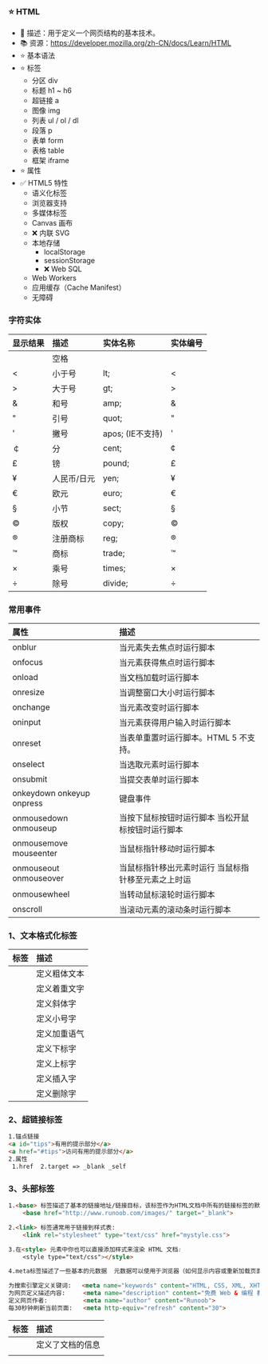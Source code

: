 ### ⭐️ HTML

- 💬 描述：用于定义一个网页结构的基本技术。
- 📚 资源：https://developer.mozilla.org/zh-CN/docs/Learn/HTML
- ⭐️ 基本语法
- ⭐️ 标签
  - 分区 div
  - 标题 h1 ~ h6
  - 超链接 a
  - 图像 img
  - 列表 ul / ol / dl
  - 段落 p
  - 表单 form
  - 表格 table
  - 框架 iframe
- ⭐️ 属性
- ✅ HTML5 特性
  - 语义化标签
  - 浏览器支持
  - 多媒体标签
  - Canvas 画布
  - ❌ 内联 SVG
  - 本地存储
    - localStorage
    - sessionStorage
    - ❌ Web SQL
  - Web Workers
  - 应用缓存（Cache Manifest）
  - 无障碍

### 字符实体

| 显示结果 | 描述        | 实体名称         | 实体编号 |
| :------- | :---------- | :--------------- | :------- |
|          | 空格        | &nbsp;           | &#160;   |
| <        | 小于号      | lt;              | &#60;    |
| >        | 大于号      | gt;              | &#62;    |
| &        | 和号        | amp;             | &#38;    |
| "        | 引号        | quot;            | &#34;    |
| '        | 撇号        | apos; (IE不支持) | &#39;    |
| ￠       | 分          | cent;            | &#162;   |
| £        | 镑          | pound;           | &#163;   |
| ¥        | 人民币/日元 | yen;             | &#165;   |
| €        | 欧元        | euro;            | &#8364;  |
| §        | 小节        | sect;            | &#167;   |
| ©        | 版权        | copy;            | &#169;   |
| ®        | 注册商标    | reg;             | &#174;   |
| ™        | 商标        | trade;           | &#8482;  |
| ×        | 乘号        | times;           | &#215;   |
| ÷        | 除号        | divide;          | &#247;   |

### 常用事件

| 属性                                     |      | 描述                                                   |
| :--------------------------------------- | :--- | :----------------------------------------------------- |
| onblur                                   |      | 当元素失去焦点时运行脚本                               |
| onfocus                                  |      | 当元素获得焦点时运行脚本                               |
| onload                                   |      | 当文档加载时运行脚本                                   |
| onresize                                 |      | 当调整窗口大小时运行脚本                               |
| onchange                                 |      | 当元素改变时运行脚本                                   |
| oninput                                  |      | 当元素获得用户输入时运行脚本                           |
| onreset                                  |      | 当表单重置时运行脚本。HTML 5 不支持。                  |
| onselect                                 |      | 当选取元素时运行脚本                                   |
| onsubmit                                 |      | 当提交表单时运行脚本                                   |
| onkeydown        onkeyup         onpress |      | 键盘事件                                               |
| onmousedown         onmouseup            |      | 当按下鼠标按钮时运行脚本      当松开鼠标按钮时运行脚本 |
| onmousemove   mouseenter                 |      | 当鼠标指针移动时运行脚本                               |
| onmouseout             onmouseover       |      | 当鼠标指针移出元素时运行   当鼠标指针移至元素之上时运  |
| onmousewheel                             |      | 当转动鼠标滚轮时运行脚本                               |
| onscroll                                 |      | 当滚动元素的滚动条时运行脚本                           |

### 1、文本格式化标签

| 标签     | 描述         |
| :------- | :----------- |
| <b>      | 定义粗体文本 |
| <em>     | 定义着重文字 |
| <i>      | 定义斜体字   |
| <small>  | 定义小号字   |
| <strong> | 定义加重语气 |
| <sub>    | 定义下标字   |
| <sup>    | 定义上标字   |
| <ins>    | 定义插入字   |
|          | 定义删除字   |

### 2、超链接标签

```html
1.锚点链接
<a id="tips">有用的提示部分</a>
<a href="#tips">访问有用的提示部分</a>
2.属性
 1.href  2.target => _blank _self
```

### 3、头部标签

~~~html
1.<base> 标签描述了基本的链接地址/链接目标，该标签作为HTML文档中所有的链接标签的默认链接:
	<base href="http://www.runoob.com/images/" target="_blank">

2.<link> 标签通常用于链接到样式表:
	<link rel="stylesheet" type="text/css" href="mystyle.css">

3.在<style> 元素中你也可以直接添加样式来渲染 HTML 文档:
    <style type="text/css"></style>

4.meta标签描述了一些基本的元数据  元数据可以使用于浏览器（如何显示内容或重新加载页面），搜索引擎（关键词），或其他Web服务。

为搜索引擎定义关键词:   <meta name="keywords" content="HTML, CSS, XML, XHTML, JavaScript">
为网页定义描述内容:     <meta name="description" content="免费 Web & 编程 教程">
定义网页作者:          <meta name="author" content="Runoob">
每30秒钟刷新当前页面:   <meta http-equiv="refresh" content="30">
~~~

| 标签     | 描述                               |
| :------- | :--------------------------------- |
| <head>   | 定义了文档的信息                   |
| <title>  | 定义了文档的标题                   |
| <base>   | 定义了页面链接标签的默认链接地址   |
| <link>   | 定义了一个文档和外部资源之间的关系 |
| <meta>   | 定义了HTML文档中的元数据           |
| <script> | 定义了客户端的脚本文件             |
| <link>   | 定义了HTML文档的样式文件           |



### 3、图像标签

~~~html
1.格式
<img src="url" alt="some_text" title='标题'>
2.url 图片路径  alt 属性用来为图像定义一串预备的可替换的文本    title 鼠标指向显示标题
~~~

### 4、表格标签

| 标签       | 定义表格             |
| ---------- | -------------------- |
| <table>    | 定义表格的表头       |
| <tr>       | 定义表格的行         |
| <td>       | 定义表格单元         |
| <caption>  | 定义表格标题         |
| <colgroup> | 定义表格列的组       |
| <col>      | 定义用于表格列的属性 |
| <thead>    | 定义表格的页眉       |
| <tbody>    | 定义表格的主体       |
| <tfoot>    | 定义表格的页脚       |

### 5、列表标签

| 标签 | 描述                 |
| :--- | :------------------- |
| <ol> | 定义有序列表         |
| <ul> | 定义无序列表         |
| <li> | 定义列表项           |
| <dl> | 定义列表             |
| <dt> | 自定义列表项目       |
| <dd> | 定义自定列表项的描述 |

### 6、表单

表单元素是允许用户在表单中输入内容,比如：文本域(textarea)、下拉列表(select)、单选框(radio-buttons)、复选框(checkboxes)等等。form表单是一个基础的表单控件，最近做扫码登陆使用到，在这里记录一下

```html
<form action="url" method="get" target="_blank"></form>
```

1. action   提交表单的url地址 

2. method  发送的方式 类似于ajax的type用法

3. name  表单的名字

4. enctype  对表单数据进行编码（发送表单数据之前）

   application/x-www-form-urlencoded  对所有数据二进制编码

   multipart/form-data               不对数据进行编码，表单中文件上传，必须使用这个

   text/plain                       将空格“ ”变为“+”

~~~html
	type：代表input元素类型
 　　name: 表单元素名称
　　 value: 表单元素初始值
　　 size: 表单宽度
　　 maxLength: 输入的最大字符数
　　 checked: 主要用于单选或多选按钮，代表默认选中
<form action="demo_form.php" method="post/get"> 
    <input type="text" name="email" size="40" maxlength="50" >   (最大最小位数)     纯文本
    <input type="password"> <input type="checkbox" checked="checked"> 			  密码
    <input type="radio" checked="checked"> 										  单选按钮
    <input type="hidden"> 														  隐藏
    <input type="file" name="files" />											  上传文件
    
    <input type="reset"> 														  重写
    <input type="submit" value="Send"> 	  										  提交
    <input type="image" src="img_submit.gif" />                                   图像按钮
    
    <select> 																------> 列表  
        <optgroup label="Swedish Cars">
         	<option>苹果</option> 
        	<option selected="selected">香蕉</option> 
        	<option>樱桃</option> 
        <optgroup>
    </select> 
      -------------->            multiple  定义multiple=”multiple时,为按住Ctrl键的同时选择多项
    <textarea name="comment" rows="60" cols="20"></textarea>   					表单域
</form>
~~~

### 7、iframe框架

~~~html
<iframe src="iframe.html" name="iframe_a" width="500" height="500"></iframe>
<a href="http://www.runoob.com" target="iframe_a">菜鸟教程</a>
<a href="iframe.html" target="iframe_a">百度</a>
~~~

### ⭐️HTML5

### 1、语义化标签

1. header    	页面头部
2. section       表示页面中的一个区块
3. article         文章内容
4. aside           侧边栏
5. nav              页面导航
6. main           代表页面的表示页面中的主要的内容
7. footer         页面底部
8. figure         表示一段独立的流内容，使用figcaption元素为其添加标题

### 2、多媒体标签

1. video                                      定义一个视频
2. source                                    定义多种媒体资源 比如 <video>       <audio>
3. track                                       定义在媒体播放器文本轨迹
4. audio                                       定义一个音频   

~~~html
<audio controls>
  <source src="horse.ogg" type="audio/ogg">
  <source src="horse.mp3" type="audio/mpeg">
</audio>
~~~

| 属性                                                         | 值                 | 描述                                                        |
| :----------------------------------------------------------- | :----------------- | :---------------------------------------------------------- |
| [autoplay](https://www.runoob.com/tags/att-audio-autoplay.html)**New** | autoplay           | 如果出现该属性，则音频在就绪后马上播放。                    |
| [controls](https://www.runoob.com/tags/att-audio-controls.html)**New** | controls           | 如果出现该属性，则向用户显示音频控件（比如播放/暂停按钮）。 |
| [loop](https://www.runoob.com/tags/att-audio-loop.html)**New** | loop               | 如果出现该属性，则每当音频结束时重新开始播放。              |
| [muted](https://www.runoob.com/tags/att-audio-muted.html)**New** | muted              | 如果出现该属性，则音频输出为静音。                          |
| [preload](https://www.runoob.com/tags/att-audio-preload.html)**New** | auto metadata none | 规定当网页加载时，音频是否默认被加载以及如何被加载。        |
| [src](https://www.runoob.com/tags/att-audio-src.html)**New** | *URL*              | 规定音频文件的 URL。                                        |



| 属性                                                         | 值                 | 描述                                                         |
| :----------------------------------------------------------- | :----------------- | :----------------------------------------------------------- |
| [autoplay](https://www.runoob.com/tags/att-video-autoplay.html)**New** | autoplay           | 如果出现该属性，则视频在就绪后马上播放。                     |
| [controls](https://www.runoob.com/tags/att-video-controls.html)**New** | controls           | 如果出现该属性，则向用户显示控件，比如播放按钮。             |
| [height](https://www.runoob.com/tags/att-video-height.html)**New** | *pixels*           | 设置视频播放器的高度。                                       |
| [loop](https://www.runoob.com/tags/att-video-loop.html)**New** | loop               | 如果出现该属性，则当媒介文件完成播放后再次开始播放。         |
| [muted](https://www.runoob.com/tags/att-video-muted.html)**New** | muted              | 如果出现该属性，视频的音频输出为静音。                       |
| [poster](https://www.runoob.com/tags/att-video-poster.html)**New** | *URL*              | 规定视频正在下载时显示的图像，直到用户点击播放按钮。         |
| [preload](https://www.runoob.com/tags/att-video-preload.html)**New** | auto metadata none | 如果出现该属性，则视频在页面加载时进行加载，并预备播放。如果使用 "autoplay"，则忽略该属性。 |
| [src](https://www.runoob.com/tags/att-video-src.html)**New** | *URL*              | 要播放的视频的 URL。                                         |
| [width](https://www.runoob.com/tags/att-video-width.html)**New** | *pixels*           | 设置视频播放器的宽度。                                       |

### 3、新增表单

- color                                               从拾色器中选择一个颜色
- date                                                 定义一个时间控制器
- datetime                                         定义一个日期和时间控制器（本地时间）
- datetime-local                              定义一个日期和时间 (无时区)
- email                                               用于应该包含 e-mail 地址的输入域。
- month                                             允许你选择一个月份
- number                                           类型用于应该包含数值的输入域
- range                                               用于应该包含一定范围内数字值的输入域  =>为滑动条              
- search                                              用于搜索域
- tel                                                     定义输入电话号码字段
- time                                                 允许你选择一个时间
- url                                                     在提交表单时，会自动验证 url 域的值
- week                                                  允许你选择周和年

~~~html
数量 ( 1 到 5 之间 ): <input type="number" name="quantity" min="1" max="5">
~~~

| 属性      | 描述                       |
| :-------- | :------------------------- |
| disabled  | 规定输入字段是禁用的       |
| max       | 规定允许的最大值           |
| maxlength | 规定输入字段的最大字符长度 |
| min       | 规定允许的最小值           |
| pattern   | 规定用于验证输入字段的模式 |
| readonly  | 规定输入字段的值无法修改   |
| required  | 规定输入字段的值是必需的   |
| size      | 规定输入字段中的可见字符数 |
| step      | 规定输入字段的合法数字间隔 |
| value     | 规定输入字段的默认值       |

### 4、本地存储

- localStorage - 用于长久保存整个网站的数据，保存的数据没有过期时间，直到手动去除。
- sessionStorage - 用于临时保存同一窗口(或标签页)的数据，在关闭窗口或标签页之后将会删除这些数据。
- 不管是 localStorage，还是 sessionStorage，可使用的API都相同

~~~javascript
// 存储
localStorage.sitename = "菜鸟教程";
// 移除
localStorage.removeItem("sitename")
~~~

- 保存数据：localStorage.setItem(key,value);
- 读取数据：localStorage.getItem(key);
- 删除单个数据：localStorage.removeItem(key);
- 删除所有数据：localStorage.clear();
- 得到某个索引的key：localStorage.key(index

### [⭐️ CSS](https://code-learning-gamma.vercel.app/#/./学习路线/鱼皮出品-前端学习路线?id=⭐️-css)

- 💬 描述：层叠样式表，用于设计风格和布局。
- 📚 资源：https://developer.mozilla.org/zh-CN/docs/Learn/CSS
- ⭐️ 基本语法
- ⭐️ 引入方式
  - 行内样式
  - 内部样式表
  - 外部样式表
- ⭐️ 选择器
  - 通用选择器
  - 标签选择器
  - id 选择器
  - class 选择器
  - 属性选择器
  - 派生选择器
    - 后代选择器
    - 子元素选择器
    - 相邻兄弟选择器
  - 组合选择器
  - 伪选择器
  - 选择器优先级
- ⭐️ 属性
  - 单位
    - px
    - em
    - rem
    - vw
    - vh
  - 背景
  - 文本
  - 字体
  - 列表
  - 表格
- ⭐️ 文档流
  - 标准流
  - 浮动流
  - 定位流
- ⭐️ 内联元素 / 块状元素
- ⭐️ 盒子模型
  - content
  - padding
  - border
  - margin
- ⭐️ 浮动
  - 设置浮动 float
  - 清除浮动 clear
- ⭐️ 定位
  - static
  - absolute
  - fixed
  - relative
  - sticky
- ⭐️ 层叠规则
- ❗ BFC 和 IFC 机制
- CSS3
  - ⭐️ 响应式布局
    - 媒体查询
    - Flex 布局
    - Grid 布局
    - 瀑布流
  - 动画
  - 过渡
  - 渐变
  - 背景
  - 边框
  - 圆角
  - 字体
  - 2D / 3D 转换



### 选择器优先级

1. 在属性后面使用 !important 会覆盖页面内任何位置定义的元素样式。
2. 作为style属性写在元素内的样式
3. id选择器
4. 类选择器
5. 标签选择器
6. 通配符选择器
7. 浏览器自定义或继承

   **总结排序：!important > 行内样式>ID选择器 > 类选择器 > 标签 > 通配符 > 继承 > 浏览器默认属性**

1. **内联样式**，如: style="..."，权值为`1000`。
2. **ID选择器**，如：#content，权值为`0100`。
3. **类，伪类、属性选择器**，如.content，权值为`0010`。
4. **类型选择器、伪元素选择器**，如div p，权值为`0001`。
5. **通配符、子选择器、相邻选择器**等。如`* > +`，权值为`0000`。
6. **继承**的样式没有权值

### 1、背景属性

1. 简写属性         background: 颜色  图片路径  重复   固定  位置
2. background-image: linear-gradient(to bottom right, red, yellow)  渐变

| 值      | 描述                                                         |
| :------ | :----------------------------------------------------------- |
| scroll  | 背景图片随着页面的滚动而滚动，这是默认的。                   |
| fixed   | 背景图片不会随着页面的滚动而滚动。                           |
| local   | 背景图片会随着元素内容的滚动而滚动。                         |
| initial | 设置该属性的默认值。 [阅读关于 *initial* 内容](https://www.runoob.com/cssref/css-initial.html) |
| inherit | 指定 background-attachment 的设置应该从父元素继承。 [阅读关于 *inherit* 内容](https://www.runoob.com/cssref/css-inherit.html) |

| 属性                                                         | 描述                                                         |      |
| :----------------------------------------------------------- | :----------------------------------------------------------- | ---- |
| [background](https://www.w3school.com.cn/cssref/pr_background.asp) | 在一条声明中设置所有背景属性的简写属性。                     |      |
| [background-attachment](https://www.w3school.com.cn/cssref/pr_background-attachment.asp) | 设置背景图像是固定的还是与页面的其余部分一起滚动。           |      |
| [background-clip](https://www.w3school.com.cn/cssref/pr_background-clip.asp) | 规定背景的绘制区域。                padding-box          border-box       content-box |      |
| [background-color](https://www.w3school.com.cn/cssref/pr_background-color.asp) | 设置元素的背景色。                   *RGBA*        opacity   |      |
| [background-image](https://www.w3school.com.cn/cssref/pr_background-image.asp) | 设置元素的背景图像。               url                       |      |
| [background-origin](https://www.w3school.com.cn/cssref/pr_background-origin.asp) | 规定在何处放置背景图像。       padding-box          border-box       content-box |      |
| [background-position](https://www.w3school.com.cn/cssref/pr_background-position.asp) | 设置背景图像的开始位置。        top bottom left right  像素值 |      |
| [background-repeat](https://www.w3school.com.cn/cssref/pr_background-repeat.asp) | 设置背景图像是否及如何重复    repeat-x    repeat-y    no-repeat |      |
| [background-size](https://www.w3school.com.cn/cssref/pr_background-size.asp) | 规定背景图像的尺寸。                 像素                    |      |

### 2、边框

+ border-style          属性指定要显示的边框类型。 可以设置一到四个值（用于上边框、右边框、下边框和左边框）
+ border-width        可以设置一到四个值（用于上边框、右边框、下边框和左边框）
+ border-color         用于设置四个边框的颜色
+ border-radius       设置圆角的4个值
+ 简写：borde:        宽度  边框类型  颜色

允许以下值：

- dotted - 定义点线边框
- dashed - 定义虚线边框
- solid - 定义实线边框
- double - 定义双边框
- groove - 定义 3D 坡口边框。效果取决于 border-color 值
- ridge - 定义 3D 脊线边框。效果取决于 border-color 值
- inset - 定义 3D inset 边框。效果取决于 border-color 值
- outset - 定义 3D outset 边框。效果取决于 border-color 值
- none - 定义无边框
- hidden - 定义隐藏边框

### 3、盒子模型

```
box-sizing: content-box|border-box|inherit;
```

1. border-box : 真实宽高不包含 padding+border
2. box-content :   padding和border 会撑开盒子

### 4、文本

| 属性                                                         | 描述                                                         |
| :----------------------------------------------------------- | :----------------------------------------------------------- |
| [color](https://www.w3school.com.cn/cssref/pr_text_color.asp) | 设置文本颜色。                                               |
| [direction](https://www.w3school.com.cn/cssref/pr_text_direction.asp) | 指定文本的方向 / 书写方向。                                  |
| [letter-spacing](https://www.w3school.com.cn/cssref/pr_text_letter-spacing.asp) | 设置字符间距。                                               |
| [line-height](https://www.w3school.com.cn/cssref/pr_dim_line-height.asp) | 设置行高。                                                   |
| [text-align](https://www.w3school.com.cn/cssref/pr_text_text-align.asp) | 指定文本的水平对齐方式。                                     |
| [text-decoration](https://www.w3school.com.cn/cssref/pr_text_text-decoration.asp) | 指定添加到文本的装饰效果。                                   |
| [text-indent](https://www.w3school.com.cn/cssref/pr_text_text-indent.asp) | 指定文本块中首行的缩进。                                     |
| [text-shadow](https://www.w3school.com.cn/cssref/pr_text-shadow.asp) | 指定添加到文本的阴影效果。                                   |
| [text-transform](https://www.w3school.com.cn/cssref/pr_text_text-transform.asp) | 控制文本的大小写。                                           |
| [text-overflow](https://www.w3school.com.cn/cssref/pr_text-overflow.asp) | 指定应如何向用户示意未显示的溢出内容。                             clip\|ellipsis\|string |
| [unicode-bidi](https://www.w3school.com.cn/cssref/pr_unicode-bidi.asp) | 与 direction 属性一起使用，设置或返回是否应重写文本来支持同一文档中的多种语言。 |
| [vertical-align](https://www.w3school.com.cn/cssref/pr_pos_vertical-align.asp) | 指定文本的垂直对齐方式。                                     |
| [white-space](https://www.w3school.com.cn/cssref/pr_text_white-space.asp) | 指定如何处理元素内的空白。             text-overflow         |
| [word-spacing](https://www.w3school.com.cn/cssref/pr_text_word-spacing.asp) | 设置单词间距。                                               |

### 3、字体

| 属性                                                         | 描述                                     |
| :----------------------------------------------------------- | :--------------------------------------- |
| [font](https://www.w3school.com.cn/cssref/pr_font_font.asp)  | 简写属性。在一条声明中设置所有字体属性。 |
| [font-family](https://www.w3school.com.cn/cssref/pr_font_font-family.asp) | 规定文本的字体系列（字体族）。           |
| [font-size](https://www.w3school.com.cn/cssref/pr_font_font-size.asp) | 规定文本的字体大小。                     |
| [font-style](https://www.w3school.com.cn/cssref/pr_font_font-style.asp) | 规定文本的字体样式。                     |
| [font-variant](https://www.w3school.com.cn/cssref/pr_font_font-variant.asp) | 规定是否以小型大写字母的字体显示文本。   |
| [font-weight](https://www.w3school.com.cn/cssref/pr_font-weight.asp) | 规定字体的粗细。                         |

### 4、溢出

| 属性                                                         | 描述                                                |
| :----------------------------------------------------------- | :-------------------------------------------------- |
| [overflow](https://www.w3schools.com/cssref/pr_pos_overflow.asp) | 规定如果内容溢出元素框会发生什么情况。              |
| [overflow-x](https://www.w3schools.com/cssref/css3_pr_overflow-x.asp) | 规定在元素的内容区域溢出时如何处理内容的左/右边缘。 |
| [overflow-y](https://www.w3schools.com/cssref/css3_pr_overflow-y.asp) | 指定在元素的内容区域溢出时如何处理内容的上/下边缘。 |

```
 div{/* 单行溢出隐藏 */
           width: 150px;
            white-space: nowrap;
            overflow: hidden;
           text-overflow: ellipsis;
 }
 
 div{/* 多行溢出隐藏 */
            width: 150px;              
            display: -webkit-box;
           -webkit-box-orient: vertical;
           -webkit-line-clamp: 3;
             overflow: hidden;
}
```





### 5、单位

| 单位 | 描述                                                         | TIY                                                          |
| :--- | :----------------------------------------------------------- | :----------------------------------------------------------- |
| em   | 相对于元素的字体大小（font-size）（2em 表示当前字体大小的 2 倍） | [试一试](https://www.w3school.com.cn/tiy/t.asp?f=cssref_unit_em) |
| ex   | 相对于当前字体的 x-height(极少使用)                          | [试一试](https://www.w3school.com.cn/tiy/t.asp?f=cssref_unit_ex) |
| ch   | 相对于 "0"（零）的宽度                                       | [试一试](https://www.w3school.com.cn/tiy/t.asp?f=cssref_unit_ch) |
| rem  | 相对于根元素的字体大小（font-size）                          | [试一试](https://www.w3school.com.cn/tiy/t.asp?f=cssref_unit_rem) |
| vw   | 相对于视口*宽度的 1%                                         | [试一试](https://www.w3school.com.cn/tiy/t.asp?f=cssref_unit_vw) |
| vh   | 相对于视口*高度的 1%                                         | [试一试](https://www.w3school.com.cn/tiy/t.asp?f=cssref_unit_vh) |
| vmin | 相对于视口*较小尺寸的 1％                                    | [试一试](https://www.w3school.com.cn/tiy/t.asp?f=cssref_unit_vmin) |
| vmax | 相对于视口*较大尺寸的 1％                                    | [试一试](https://www.w3school.com.cn/tiy/t.asp?f=cssref_unit_vmax) |
| %    | 相对于父元素                                                 |                                                              |

### 5、阴影

1. box-shadow: h-shadow v-shadow blur spread color inset;

| 属性                                                         | 描述                           |
| :----------------------------------------------------------- | :----------------------------- |
| [box-shadow](https://www.w3school.com.cn/cssref/pr_box-shadow.asp) | 向一个元素添加一个或多个阴影。 |
| [text-shadow](https://www.w3school.com.cn/cssref/pr_text-shadow.asp) | 在文本中添加一个或多个阴影。   |

| 值         | 描述                                     | 测试                                                         |
| :--------- | :--------------------------------------- | :----------------------------------------------------------- |
| *h-shadow* | 必需。水平阴影的位置。允许负值。         | [测试](https://www.w3school.com.cn/tiy/c.asp?f=css_box-shadow) |
| *v-shadow* | 必需。垂直阴影的位置。允许负值。         | [测试](https://www.w3school.com.cn/tiy/c.asp?f=css_box-shadow) |
| *blur*     | 可选。模糊距离。                         | [测试](https://www.w3school.com.cn/tiy/c.asp?f=css_box-shadow&p=3) |
| *spread*   | 可选。阴影的尺寸。                       | [测试](https://www.w3school.com.cn/tiy/c.asp?f=css_box-shadow&p=7) |
| *color*    | 可选。阴影的颜色。请参阅 CSS 颜色值。    | [测试](https://www.w3school.com.cn/tiy/c.asp?f=css_box-shadow&p=10) |
| inset      | 可选。将外部阴影 (outset) 改为内部阴影。 |                                                              |

### 6、2d转换(transform)

| 函数                            | 描述                                     |
| :------------------------------ | :--------------------------------------- |
| matrix(*n*,*n*,*n*,*n*,*n*,*n*) | 定义 2D 转换，使用六个值的矩阵。         |
| translate(*x*,*y*)              | 定义 2D 转换，沿着 X 和 Y 轴移动元素。   |
| translateX(*n*)                 | 定义 2D 转换，沿着 X 轴移动元素。        |
| translateY(*n*)                 | 定义 2D 转换，沿着 Y 轴移动元素。        |
| scale(*x*,*y*)                  | 定义 2D 缩放转换，改变元素的宽度和高度。 |
| scaleX(*n*)                     | 定义 2D 缩放转换，改变元素的宽度。       |
| scaleY(*n*)                     | 定义 2D 缩放转换，改变元素的高度。       |
| rotate(*angle*)                 | 定义 2D 旋转，在参数中规定角度。         |
| skew(*x-angle*,*y-angle*)       | 定义 2D 倾斜转换，沿着 X 和 Y 轴。       |
| skewX(*angle*)                  | 定义 2D 倾斜转换，沿着 X 轴。            |
| skewY(*angle*)                  | 定义 2D 倾斜转换，沿着 Y 轴。            |

### 7、动画

1.简写：animation: example 5s linear 2s infinite alternate     =>名称 花费时间   动画速度 曲线 延迟 次数   方向

| 属性                                                         | 描述                                                         |
| :----------------------------------------------------------- | :----------------------------------------------------------- |
| [@keyframes](https://www.w3school.com.cn/cssref/pr_keyframes.asp) | 规定动画模式。                                               |
| [animation](https://www.w3school.com.cn/cssref/pr_animation.asp) | 设置所有动画属性的简写属性。                                 |
| [animation-delay](https://www.w3school.com.cn/cssref/pr_animation-delay.asp) | 规定动画开始的延迟。                                         |
| [animation-direction](https://www.w3school.com.cn/cssref/pr_animation-direction.asp) | 定动画是向前播放、向后播放还是交替播放。                  normal   \|   alternate |
| [animation-duration](https://www.w3school.com.cn/cssref/pr_animation-duration.asp) | 规定动画完成一个周期应花费的时间。                           |
| [animation-fill-mode](https://www.w3school.com.cn/cssref/pr_animation-fill-mode.asp) | 规定元素在不播放动画时的样式（在开始前、结束后，或两者同时）。 |
| [animation-iteration-count](https://www.w3school.com.cn/cssref/pr_animation-iteration-count.asp) | 规定动画应播放的次数。                                       |
| [animation-name](https://www.w3school.com.cn/cssref/pr_animation-name.asp) | 规定 @keyframes 动画的名称。                                 |
| [animation-play-state](https://www.w3school.com.cn/cssref/pr_animation-play-state.asp) | 规定动画是运行还是暂停。                                     |
| [animation-timing-function](https://www.w3school.com.cn/cssref/pr_animation-timing-function.asp) | 规定动画的速度曲线。                                         |

| 值(曲线)                      | 描述                                                         | 测试                                                         |
| :---------------------------- | :----------------------------------------------------------- | :----------------------------------------------------------- |
| linear                        | 动画从头到尾的速度是相同的。                                 | [测试](https://www.w3school.com.cn/tiy/c.asp?f=css_animation-timing-function) |
| ease                          | 默认。动画以低速开始，然后加快，在结束前变慢。               | [测试](https://www.w3school.com.cn/tiy/c.asp?f=css_animation-timing-function&p=2) |
| ease-in                       | 动画以低速开始。                                             | [测试](https://www.w3school.com.cn/tiy/c.asp?f=css_animation-timing-function&p=3) |
| ease-out                      | 动画以低速结束。                                             | [测试](https://www.w3school.com.cn/tiy/c.asp?f=css_animation-timing-function&p=4) |
| ease-in-out                   | 动画以低速开始和结束。                                       | [测试](https://www.w3school.com.cn/tiy/c.asp?f=css_animation-timing-function&p=5) |
| cubic-bezier(*n*,*n*,*n*,*n*) | 在 cubic-bezier 函数中自己的值。可能的值是从 0 到 1 的数值。 |                                                              |

